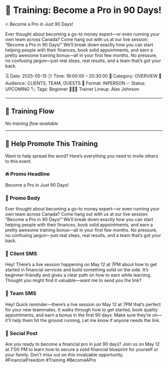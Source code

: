 # 📆 Training: Become a Pro in 90 Days!
🔥 Become a Pro in Just 90 Days!

Ever thought about becoming a go-to money expert—or even running your own team across Canada?
Come hang out with us at our live session: “Become a Pro in 90 Days!” We’ll break down exactly how you can start helping people with their finances, book solid appointments, and earn a pretty awesome training bonus—all in your first few months. No pressure, no confusing jargon—just real steps, real results, and a team that’s got your back.

🗓️ Date: 2025-05-15
🕒 Time: 19:00:00 – 20:30:00
🎯 Category: OVERVIEW
👥 Audience: CLIENTS, TEAM, GUESTS
📍 Format: INPERSON
✅ Status: UPCOMING
🏷️ Tags: Beginner
🧑‍🤝‍🧑 Trainer Lineup: Alex Johnson

---

## 🧩 Training Flow

_No training flow available_

---

## 📢 Help Promote This Training
Want to help spread the word? Here’s everything you need to invite others to this event.

### 🔥 Promo Headline
Become a Pro in Just 90 Days!

### 📣 Promo Body
Ever thought about becoming a go-to money expert—or even running your own team across Canada?
Come hang out with us at our live session: “Become a Pro in 90 Days!” We’ll break down exactly how you can start helping people with their finances, book solid appointments, and earn a pretty awesome training bonus—all in your first few months. No pressure, no confusing jargon—just real steps, real results, and a team that’s got your back.

### 💬 Client SMS
Hey! There’s a live session happening on May 12 at 7PM about how to get started in financial services and build something solid on the side. It’s beginner-friendly and gives a clear path on how to earn while learning. Thought you might find it valuable—want me to send you the link?

### 💬 Team SMS
Hey! Quick reminder—there’s a live session on May 12 at 7PM that’s perfect for your new teammates. It walks through how to get started, book quality appointments, and earn a bonus in the first 90 days. Make sure they’re on—it’ll help them hit the ground running. Let me know if anyone needs the link.

### 📡 Social Post
Are you ready to become a financial pro in just 90 days? Join us on May 12 at 7:00 PM to learn how to secure a solid financial blueprint for yourself or your family. Don't miss out on this invaluable opportunity. #FinancialFreedom #Training #BecomeAPro